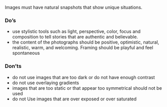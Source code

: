  Images must have natural snapshots that show unique situations.

### Do’s
-	use stylistic tools such as light, perspective, color, focus and composition to tell stories that are authentic and believable.
-	the content of the photographs should be positive, optimistic, natural, realistic, warm, and welcoming. Framing should be playful and feel spontaneous
### Don’ts
-	do not use images that are too dark or do not have enough contrast
-	do not use overlaying gradients
-	images that are too static or that appear too symmetrical should not be used
-	do not Use images that are over exposed or over saturated
